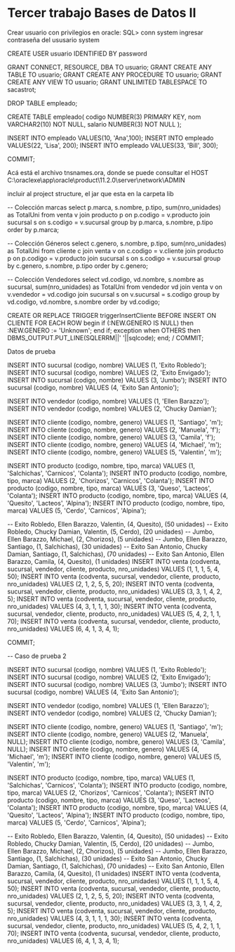# Tercer trabajo Bases de Datos II

Crear usuario con privilegios en oracle:
SQL> conn system
ingresar contraseña del ususario system

CREATE USER usuario IDENTIFIED BY password

GRANT CONNECT, RESOURCE, DBA TO usuario;
GRANT CREATE ANY TABLE TO usuario;
GRANT CREATE ANY PROCEDURE TO usuario;
GRANT CREATE ANY VIEW TO usuario;
GRANT UNLIMITED TABLESPACE TO sacastrot;

DROP TABLE empleado;

CREATE TABLE empleado(
  codigo NUMBER(3) PRIMARY KEY, 
  nom VARCHAR2(10) NOT NULL,
  salario NUMBER(3) NOT NULL
);

INSERT INTO empleado VALUES(10, 'Ana',100);
INSERT INTO empleado VALUES(22, 'Lisa', 200);
INSERT INTO empleado VALUES(33, 'Bill', 300);

COMMIT;


Acá está el archivo tnsnames.ora, donde se puede consultar el HOST
C:\oraclexe\app\oracle\product\11.2.0\server\network\ADMIN

incluir al project structure, el jar que esta en la carpeta lib

-- Colección marcas
select p.marca, s.nombre, p.tipo, sum(nro_unidades) as TotalUni
from
venta v join producto p on p.codigo = v.producto
join sucursal s on s.codigo = v.sucursal
group by p.marca, s.nombre, p.tipo order by p.marca;

-- Colección Géneros
select c.genero, s.nombre, p.tipo, sum(nro_unidades) as TotalUni
from
cliente c join venta v on c.codigo = v.cliente
join producto p on p.codigo = v.producto
join sucursal s on s.codigo = v.sucursal
group by c.genero, s.nombre, p.tipo order by c.genero;

-- Colección Vendedores
select vd.codigo, vd.nombre, s.nombre as sucursal, sum(nro_unidades) as TotalUni
from
vendedor vd join venta v on v.vendedor = vd.codigo
join sucursal s on v.sucursal = s.codigo
group by vd.codigo, vd.nombre, s.nombre order by vd.codigo;


CREATE OR REPLACE TRIGGER triggerInsertCliente
BEFORE INSERT
ON CLIENTE
FOR EACH ROW
begin
  if (:NEW.GENERO IS NULL) then
    :NEW.GENERO := 'Unknown';
  end if;
  exception
  when OTHERS then
    DBMS_OUTPUT.PUT_LINE(SQLERRM||' '||sqlcode);
end;
/
COMMIT;

Datos de prueba

INSERT INTO sucursal (codigo, nombre) VALUES (1, 'Exito Robledo');
INSERT INTO sucursal (codigo, nombre) VALUES (2, 'Exito Envigado');
INSERT INTO sucursal (codigo, nombre) VALUES (3, 'Jumbo');
INSERT INTO sucursal (codigo, nombre) VALUES (4, 'Exito San Antonio');

INSERT INTO vendedor (codigo, nombre) VALUES (1, 'Ellen Barazzo');
INSERT INTO vendedor (codigo, nombre) VALUES (2, 'Chucky Damian');

INSERT INTO cliente (codigo, nombre, genero) VALUES (1, 'Santiago', 'm');
INSERT INTO cliente (codigo, nombre, genero) VALUES (2, 'Manuela', 'f');
INSERT INTO cliente (codigo, nombre, genero) VALUES (3, 'Camila', 'f');
INSERT INTO cliente (codigo, nombre, genero) VALUES (4, 'Michael', 'm');
INSERT INTO cliente (codigo, nombre, genero) VALUES (5, 'Valentin', 'm');

INSERT INTO producto (codigo, nombre, tipo, marca) VALUES (1, 'Salchichas', 'Carnicos', 'Colanta');
INSERT INTO producto (codigo, nombre, tipo, marca) VALUES (2, 'Chorizos', 'Carnicos', 'Colanta');
INSERT INTO producto (codigo, nombre, tipo, marca) VALUES (3, 'Queso', 'Lacteos', 'Colanta');
INSERT INTO producto (codigo, nombre, tipo, marca) VALUES (4, 'Quesito', 'Lacteos', 'Alpina');
INSERT INTO producto (codigo, nombre, tipo, marca) VALUES (5, 'Cerdo', 'Carnicos', 'Alpina');

-- Exito Robledo, Ellen Barazzo, Valentin, (4, Quesito), (50 unidades)
-- Exito Robledo, Chucky Damian, Valentin, (5, Cerdo), (20 unidades)
-- Jumbo, Ellen Barazzo, Michael, (2, Chorizos), (5 unidades)
-- Jumbo, Ellen Barazzo, Santiago, (1, Salchichas), (30 unidades)
-- Exito San Antonio, Chucky Damian, Santiago, (1, Salchichas), (70 unidades)
-- Exito San Antonio, Ellen Barazzo, Camila, (4, Quesito), (1 unidades)
INSERT INTO venta (codventa, sucursal, vendedor, cliente, producto, nro_unidades) VALUES (1, 1, 1, 5, 4, 50);
INSERT INTO venta (codventa, sucursal, vendedor, cliente, producto, nro_unidades) VALUES (2, 1, 2, 5, 5, 20);
INSERT INTO venta (codventa, sucursal, vendedor, cliente, producto, nro_unidades) VALUES (3, 3, 1, 4, 2, 5);
INSERT INTO venta (codventa, sucursal, vendedor, cliente, producto, nro_unidades) VALUES (4, 3, 1, 1, 1, 30);
INSERT INTO venta (codventa, sucursal, vendedor, cliente, producto, nro_unidades) VALUES (5, 4, 2, 1, 1, 70);
INSERT INTO venta (codventa, sucursal, vendedor, cliente, producto, nro_unidades) VALUES (6, 4, 1, 3, 4, 1);

COMMIT;

-- Caso de prueba 2

INSERT INTO sucursal (codigo, nombre) VALUES (1, 'Exito Robledo');
INSERT INTO sucursal (codigo, nombre) VALUES (2, 'Exito Envigado');
INSERT INTO sucursal (codigo, nombre) VALUES (3, 'Jumbo');
INSERT INTO sucursal (codigo, nombre) VALUES (4, 'Exito San Antonio');

INSERT INTO vendedor (codigo, nombre) VALUES (1, 'Ellen Barazzo');
INSERT INTO vendedor (codigo, nombre) VALUES (2, 'Chucky Damian');

INSERT INTO cliente (codigo, nombre, genero) VALUES (1, 'Santiago', 'm');
INSERT INTO cliente (codigo, nombre, genero) VALUES (2, 'Manuela', NULL);
INSERT INTO cliente (codigo, nombre, genero) VALUES (3, 'Camila', NULL);
INSERT INTO cliente (codigo, nombre, genero) VALUES (4, 'Michael', 'm');
INSERT INTO cliente (codigo, nombre, genero) VALUES (5, 'Valentin', 'm');

INSERT INTO producto (codigo, nombre, tipo, marca) VALUES (1, 'Salchichas', 'Carnicos', 'Colanta');
INSERT INTO producto (codigo, nombre, tipo, marca) VALUES (2, 'Chorizos', 'Carnicos', 'Colanta');
INSERT INTO producto (codigo, nombre, tipo, marca) VALUES (3, 'Queso', 'Lacteos', 'Colanta');
INSERT INTO producto (codigo, nombre, tipo, marca) VALUES (4, 'Quesito', 'Lacteos', 'Alpina');
INSERT INTO producto (codigo, nombre, tipo, marca) VALUES (5, 'Cerdo', 'Carnicos', 'Alpina');

-- Exito Robledo, Ellen Barazzo, Valentin, (4, Quesito), (50 unidades)
-- Exito Robledo, Chucky Damian, Valentin, (5, Cerdo), (20 unidades)
-- Jumbo, Ellen Barazzo, Michael, (2, Chorizos), (5 unidades)
-- Jumbo, Ellen Barazzo, Santiago, (1, Salchichas), (30 unidades)
-- Exito San Antonio, Chucky Damian, Santiago, (1, Salchichas), (70 unidades)
-- Exito San Antonio, Ellen Barazzo, Camila, (4, Quesito), (1 unidades)
INSERT INTO venta (codventa, sucursal, vendedor, cliente, producto, nro_unidades) VALUES (1, 1, 1, 5, 4, 50);
INSERT INTO venta (codventa, sucursal, vendedor, cliente, producto, nro_unidades) VALUES (2, 1, 2, 5, 5, 20);
INSERT INTO venta (codventa, sucursal, vendedor, cliente, producto, nro_unidades) VALUES (3, 3, 1, 4, 2, 5);
INSERT INTO venta (codventa, sucursal, vendedor, cliente, producto, nro_unidades) VALUES (4, 3, 1, 1, 1, 30);
INSERT INTO venta (codventa, sucursal, vendedor, cliente, producto, nro_unidades) VALUES (5, 4, 2, 1, 1, 70);
INSERT INTO venta (codventa, sucursal, vendedor, cliente, producto, nro_unidades) VALUES (6, 4, 1, 3, 4, 1);

